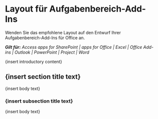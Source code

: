 
# Layout für Aufgabenbereich-Add-Ins
Wenden Sie das empfohlene Layout auf den Entwurf Ihrer Aufgabenbereich-Add-Ins für Office an.

 _**Gilt für:** Access apps for SharePoint | apps for Office | Excel | Office Add-ins | Outlook | PowerPoint | Project | Word_

{insert introductory content}

## {insert section title text}

{insert body text}


### {insert subsection title text}

{insert body text}


